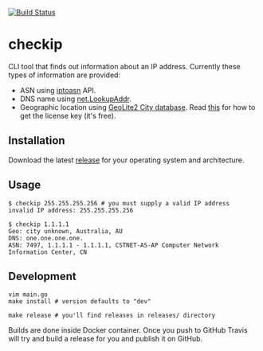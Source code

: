 [![Build Status](https://travis-ci.org/jreisinger/checkip.svg?branch=master)](https://travis-ci.org/jreisinger/checkip)

# checkip

CLI tool that finds out information about an IP address. Currently these types of information are provided:

* ASN using [iptoasn](https://iptoasn.com/) API.
* DNS name using [net.LookupAddr](https://golang.org/pkg/net/#LookupAddr).
* Geographic location using [GeoLite2 City database](https://dev.maxmind.com/geoip/geoip2/geolite2/). Read [this](https://dev.maxmind.com/geoip/geoip2/geolite2/#Download_Access) for how to get the license key (it's free).

## Installation

Download the latest [release](https://github.com/jreisinger/checkip/releases) for your operating system and architecture.

## Usage

```
$ checkip 255.255.255.256 # you must supply a valid IP address
invalid IP address: 255.255.255.256

$ checkip 1.1.1.1
Geo: city unknown, Australia, AU
DNS: one.one.one.one.
ASN: 7497, 1.1.1.1 - 1.1.1.1, CSTNET-AS-AP Computer Network Information Center, CN
```

## Development

```
vim main.go
make install # version defaults to "dev"

make release # you'll find releases in releases/ directory
```

Builds are done inside Docker container. Once you push to GitHub Travis will
try and build a release for you and publish it on GitHub.